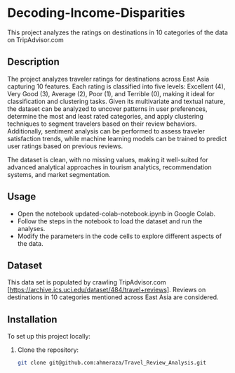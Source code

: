# Decoding-Income-Disparities
This project analyzes the ratings on destinations in 10 categories of the data on TripAdvisor.com

## Description

The project analyzes traveler ratings for destinations across East Asia capturing 10 features. 
Each rating is classified into five levels: Excellent (4), Very Good (3), Average (2), Poor (1), 
and Terrible (0), making it ideal for classification and clustering tasks. Given its multivariate and 
textual nature, the dataset can be analyzed to uncover patterns in user preferences, determine the 
most and least rated categories, and apply clustering techniques to segment travelers based on their 
review behaviors. Additionally, sentiment analysis can be performed to assess traveler satisfaction trends, 
while machine learning models can be trained to predict user ratings based on previous reviews. 

The dataset is clean, with no missing values, making it well-suited for advanced analytical approaches 
in tourism analytics, recommendation systems, and market segmentation.

## Usage

- Open the notebook updated-colab-notebook.ipynb in Google Colab.
- Follow the steps in the notebook to load the dataset and run the analyses.
- Modify the parameters in the code cells to explore different aspects of the data.

## Dataset 

This data set is populated by crawling TripAdvisor.com [https://archive.ics.uci.edu/dataset/484/travel+reviews]. 
Reviews on destinations in 10 categories mentioned across East Asia are considered.

## Installation
To set up this project locally:
1. Clone the repository:
   ```bash
   git clone git@github.com:ahmeraza/Travel_Review_Analysis.git
```

